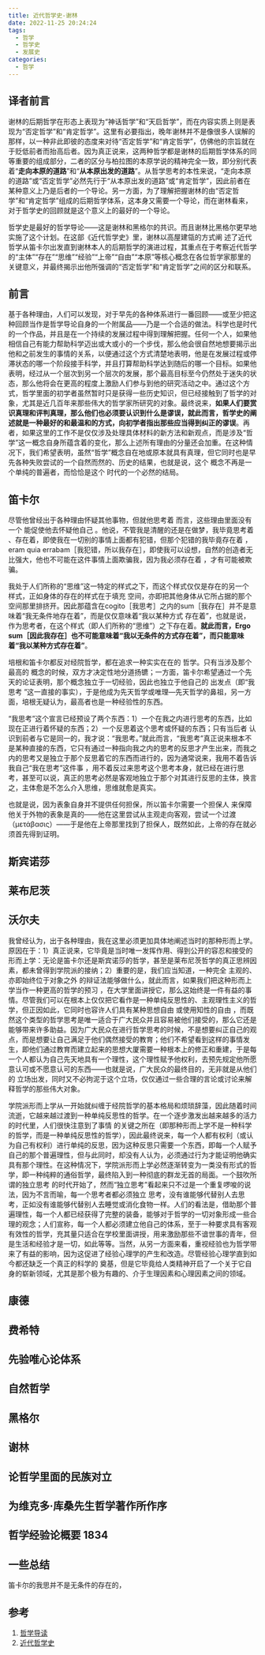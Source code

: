 ```yaml
---
title: 近代哲学史-谢林
date: 2022-11-25 20:24:24
tags:
  - 哲学
  - 哲学史
  - 发展史
categories:
  - 哲学
---
```

## 译者前言

谢林的后期哲学在形态上表现为“神话哲学”和“天启哲学”，而在内容实质上则是表现为“否定哲学”和“肯定哲学”。这里有必要指出，晚年谢林并不是像很多人误解的那样，以一种非此即彼的态度来对待“否定哲学”和“肯定哲学”，仿佛他的宗旨就在于贬低前者而抬高后者。因为真正说来，这两种哲学都是谢林的后期哲学体系的同等重要的组成部分，二者的区分与柏拉图的本原学说的精神完全一致，即分别代表着“**走向本原的道路**”和“**从本原出发的道路**”。从哲学思考的本性来说，“走向本原的道路”或“否定哲学”必然先行于“从本原出发的道路”或“肯定哲学”，因此前者在某种意义上乃是后者的一个导论。另一方面，为了理解把握谢林的由“否定哲学”和“肯定哲学”组成的后期哲学体系，这本身又需要一个导论，而在谢林看来，对于哲学史的回顾就是这个意义上的最好的一个导论。

哲学史是最好的哲学导论——这是谢林和黑格尔的共识。而且谢林比黑格尔更早地实施了这个计划。在这部《近代哲学史》里，谢林以高屋建瓴的方式阐
述了近代哲学从笛卡尔出发直到谢林本人的后期哲学的演进过程，其重点在于考察近代哲学的“主体”“存在”“思维”“经验”“上帝”“自由”“本原”等核心概念在各位哲学家那里的关键意义，并最终揭示出他所强调的“否定哲学”和“肯定哲学”之间的区分和联系。

## 前言

基于各种理由，人们可以发现，对于早先的各种体系进行一番回顾——或至少把这种回顾当作是哲学导论自身的一个附属品——乃是一个合适的做法。科学也是时代的一个作品，并且是在一个持续的发展过程中得到理解把握。任何一个人，如果他相信自己有能力帮助科学迈出或大或小的一个步伐，那么他会很自然地想要揭示出他和之前发生的事情的关系，以便通过这个方式清楚地表明，他是在发展过程或停滞状态的哪一个阶段接手科学，并且打算帮助科学达到随后的哪一个目标。如果他表明，经过从一个层次到另一个层次的发展，那个最高目标至今仍然处于迷失的状态，那么他将会在更高的程度上激励人们参与到他的研究活动之中。通过这个方式，哲学里面的初学者虽然暂时只是获得一些历史知识，但已经接触到了哲学的对象，尤其是近几百年来那些伟大的哲学家所研究的对象。最终说来，**如果人们要赏识真理和评判真理，那么他们也必须要认识到什么是谬误，就此而言，哲学史的阐述就是一种最好的和最温和的方式，向初学者指出那些应当得到纠正的谬误**。再者，如果这里的工作不是仅仅涉及处理具体材料的新方法和新观点，而是涉及“哲学”这一概念自身所蕴含着的变化，那么上述所有理由的分量还会加重。在这种情况下，我们希望表明，虽然“哲学”概念自在地或原本就具有真理，但它同时也是早先各种失败尝试的一个自然而然的、历史的结果，也就是说，这个
概念不再是一个单纯的普遍者，而恰恰是这个 时代的一个必然的结局。

## 笛卡尔

尽管他曾经出于各种理由怀疑其他事物，但就他思考着 而言，这些理由里面没有一个 能促使他去怀疑他自己 。他说，不管我是清醒的还是在做梦，我毕竟思考着 、存在着，即使我在一切别的事情上面都有犯错，但那个犯错的我毕竟存在着 ，eram quia errabam［我犯错，所以我存在］，即使我可以设想，自然的创造者无比强大，他也不可能在这件事情上面欺骗我，因为我必须存在着 ，才有可能被欺骗。

我处于人们所称的“思维”这一特定的样式之下，而这个样式仅仅是存在的另一个 样式，正如身体的存在的样式在于填充 空间，亦即把其他身体从它所占据的那个空间那里排挤开。因此那蕴含在cogito［我思考］之内的sum［我存在］并不是意味着“我无条件地存在着”，而是仅仅意味着“我以某种方式 存在着”，也就是说，作为思考者，在这个样式（即人们所称的“思维”）之下存在着。**就此而言，Ergo sum［因此我存在］也不可能意味着“我以无条件的方式存在着”，而只能意味着“我以某种方式存在着”**。

培根和笛卡尔都反对经院哲学，都在追求一种实实在在的 哲学。只有当涉及那个最高的 概念的时候，双方才决定性地分道扬镳；一方面，笛卡尔希望通过一个先天的论证表明，那个概念独立于一切经验，因此也独立于他自己的 出发点（即“我思考 ”这一直接的事实），于是他成为先天哲学或唯理—先天哲学的鼻祖，另一方面，培根无疑认为，最高者也是一种经验性的东西。

“我思考”这个宣言已经预设了两个东西：1）一个在我之内进行思考的东西，比如现在正进行着怀疑的东西；2）一个反思着这个思考或怀疑的东西；只有当后者 认识到前者与它是同一的，我才说：“我思考。”就此而言，“我思考”真正说来根本不是某种直接的东西，它只有通过一种指向我之内的思考的反思才产生出来，而我之内的思考又是独立于那个反思着它的东西而进行的，因为通常说来，我用不着告诉我自己“我在思考”这件事 ，用不着反过来思考这个思考本身，就已经在进行思考，甚至可以说，真正的思考必然是客观地独立于那个对其进行反思的主体，换言之，主体愈是不怎么介入思维，思维就愈是真实。

也就是说，因为表象自身并不提供任何担保，所以笛卡尔需要一个担保人 来保障他关于外物的表象是真的——他在这里尝试从主观走向客观，尝试一个过渡（μετάβασις）——于是他在上帝那里找到了担保人，既然如此，上帝的存在就必须首先得到证明。
## 斯宾诺莎

## 莱布尼茨

## 沃尔夫
我曾经认为，出于各种理由，我在这里必须更加具体地阐述当时的那种形而上学。原因在于：1）真正说来，它毕竟是当时唯一发挥作用、得到公开的容忍和接受的形而上学：无论是笛卡尔还是斯宾诺莎的哲学，甚至是莱布尼茨哲学的真正思辨因素，都未曾得到学院派的接纳；2）重要的是，我们应当知道，一种完全 主观的、亦即始终位于对象之外 的辩证法能够做什么，就此而言，如果我们把这种形而上学当作一种更高的哲学的预习 ，在大学里面讲授它，那么这始终是一件有益的事情。尽管我们可以在根本上仅仅把它看作是一种单纯反思性的、主观理性主义的哲学，但正因如此，它同时也容许人们具有某种思想自由 或使用知性的自由 ，而既然这个类型的哲学思考是唯一适合于广大民众并且容易被他们接受的，那么它还是能够带来许多助益。因为广大民众在进行哲学思考的时候，不是想要纠正自己的观点，而是想要让自己满足于他们偶然接受的教育；他们不希望看到这样的事情发生，即他们通过教育而建立起来的思想大厦需要一种根本上的修正和重建，于是每一个人都认为自己先天地具有一个理性，这个理性赋予他权利，去预先规定他所愿意认可或不愿意认可的东西——也就是说，广大民众的最终目的，无非就是从他们的 立场出发，同时又不必拘泥于这个立场，仅仅通过一些合理的言论或讨论来解释哲学的那些伟大对象。

学院派形而上学从一开始就纠缠于经院哲学的基本格局和烦琐辞藻，因此随着时间流逝，它越来越过渡到一种单纯反思性的哲学。在一个逐步激发出越来越多的活力的时代里，人们很快注意到了事情 的关键之所在（即那种形而上学不是一种科学的哲学，而是一种单纯反思性的哲学），因此最终说来，每一个人都有权利（或认为自己有权利）进行单纯的反思，因为这种反思只需要一个东西，即每一个人赋予自己的那个普遍理性，但与此同时，却没有人认为，必须通过行为才能证明他确实具有那个理性。在这种情况下，学院派形而上学必然逐渐转变为一类没有形式的哲学，即一种纯粹的通俗哲学，最终陷入到一种彻底的群龙无首的局面。一个鼓吹所谓的独立思考 的时代开始了，然而“独立思考”看起来只不过是一个重复啰唆的说法，因为不言而喻，每一个思考者都必须独立 思考，没有谁能够代替别人去思考，正如没有谁能够代替别人去睡觉或消化食物一样。人们的看法是，借助那个普遍理性，每一个人都已经获得了完整的装备，能够对于哲学的一切对象形成一些合理的观念；人们宣称，每一个人都必须建立他自己的体系，至于一种要求具有客观有效性的哲学，充其量只适合在学校里面讲授，用来激励那些不谙世事的青年，但是生活和经验才是一切，如此等等。当然，从另一方面来看，重视经验也为哲学带来了有益的影响，因为这促进了经验心理学的产生和改造。尽管经验心理学直到如今都还缺乏一个真正的科学的 奠基，但是它毕竟给人类精神开启了一个关于它自身的崭新领域，尤其是那个极为有趣的、介于生理因素和心理因素之间的领域。
## 康德

## 费希特

## 先验唯心论体系
## 自然哲学

## 黑格尔

## 谢林

## 论哲学里面的民族对立

## 为维克多·库桑先生哲学著作所作序 

## 哲学经验论概要 1834

## 一些总结
笛卡尔的我思并不是无条件的存在的，

## 参考
1. [哲学导读](https://www.bilibili.com/video/BV14d4y137dy/?spm_id_from=333.788)
2. [近代哲学史](https://book.douban.com/subject/26694273/)